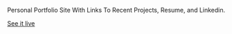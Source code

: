 Personal Portfolio Site With Links To Recent Projects, Resume, and Linkedin.

[See it live](https://bradley-barnes.netlify.com/)
